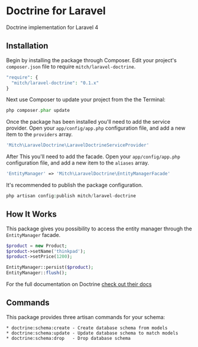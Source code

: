 # Doctrine for Laravel

Doctrine implementation for Laravel 4

## Installation

Begin by installing the package through Composer. Edit your project's `composer.json` file to require `mitch/laravel-doctrine`.

  ```php
  "require": {
    "mitch/laravel-doctrine": "0.1.x"
  }
  ```

Next use Composer to update your project from the the Terminal:

  ```php
  php composer.phar update
  ```

Once the package has been installed you'll need to add the service provider. Open your `app/config/app.php` configuration file, and add a new item to the `providers` array.

  ```php
  'Mitch\LaravelDoctrine\LaravelDoctrineServiceProvider'
  ```

After This you'll need to add the facade. Open your `app/config/app.php` configuration file, and add a new item to the `aliases` array.

  ```php
  'EntityManager' => 'Mitch\LaravelDoctrine\EntityManagerFacade'
  ```

It's recommended to publish the package configuration.

  ```php
  php artisan config:publish mitch/laravel-doctrine
  ```

## How It Works

This package gives you possibility to access the entity manager through the `EntityManager` facade.

  ```php
  $product = new Product;
  $product->setName('thinkpad');
  $product->setPrice(1200);

  EntityManager::persist($product);
  EntityManager::flush();
  ```

For the full documentation on Doctrine [check out their docs](http://docs.doctrine-project.org/projects/doctrine-orm/en/latest/index.html)

## Commands

This package provides three artisan commands for your schema:

    * doctrine:schema:create - Create database schema from models
    * doctrine:schema:update - Update database schema to match models
    * doctrine:schema:drop   - Drop database schema
